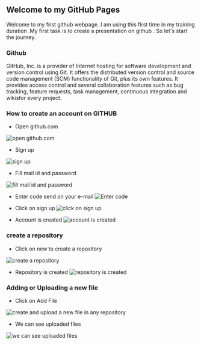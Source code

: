 ## Welcome to my GitHub Pages
Welcome to my first github webpage .I am using this first time in my training duration .My first task is to create a presentation on github . So let's start the journey.

### Github

GitHub, Inc. is a provider of Internet hosting for software development and version control using Git. It offers the distributed version control and source code management (SCM) functionality of Git, plus its own features. It provides access control and several collaboration features such as bug tracking, feature requests, task management, continuous integration and wikisfor every project.

### How to create an account on GITHUB

- Open github.com

![open github.com](https://user-images.githubusercontent.com/75441553/150572485-55ca709a-1482-42ea-8ead-ecd1bb3eb3ae.png)

- Sign up

![ sign up](https://user-images.githubusercontent.com/75441553/150573044-8d10dbdc-298a-442c-a176-732ba0e1b09f.png)

- Fill mail id and password

![fill mail id and password](https://user-images.githubusercontent.com/75441553/150573346-c14d955c-be04-4dd0-a35c-bbca6d482509.png)

- Enter code send on your e-mail
![Enter code](https://user-images.githubusercontent.com/75441553/150573538-56e49213-9cad-4edf-9d57-f872cc9c27e6.png)

- Click on sign up
![click on sign up](https://user-images.githubusercontent.com/75441553/150573683-47db7bc6-100e-4d13-9cf1-ec37a05dbe82.png)

- Account is created
![account is created](https://user-images.githubusercontent.com/75441553/150573797-ea46155b-6949-40ce-9830-7847592438a8.png)

### create a repository

- Click on new to create a repository

![create a repository](https://user-images.githubusercontent.com/75441553/150573856-4659695b-a5ef-417a-8e34-ded54222eb1e.png)

- Repository is created
![repository is created](https://user-images.githubusercontent.com/75441553/150573898-a654323f-7962-4d7a-9d37-915bb27565b2.png)

### Adding or Uploading a new file

- Click on Add File

![create and upload a new file in any repository ](https://user-images.githubusercontent.com/75441553/150576286-6c88bcc7-51ef-438d-bbae-d794ff7555bb.png)

- We can see uploaded files

![we can see uploaded files](https://user-images.githubusercontent.com/75441553/150576960-7fda36e6-f468-47ac-bbb3-a422fa62d089.png)

